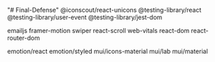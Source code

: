 "# Final-Defense"
@iconscout/react-unicons @testing-library/react @testing-library/user-event @testing-library/jest-dom

emailjs framer-motion
swiper react-scroll web-vitals react-dom react-router-dom

emotion/react emotion/styled mui/icons-material mui/lab mui/material
